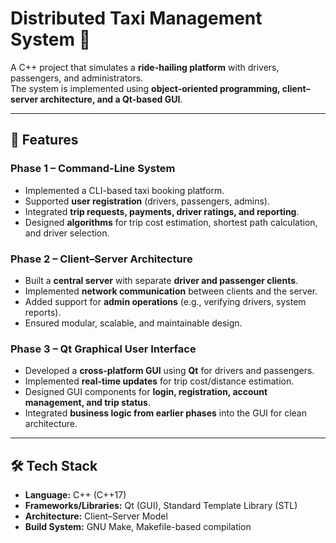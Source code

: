 # Distributed Taxi Management System 🚖

A C++ project that simulates a **ride-hailing platform** with drivers, passengers, and administrators.  
The system is implemented using **object-oriented programming, client–server architecture, and a Qt-based GUI**.

---

## 📌 Features

### Phase 1 – Command-Line System
- Implemented a CLI-based taxi booking platform.  
- Supported **user registration** (drivers, passengers, admins).  
- Integrated **trip requests, payments, driver ratings, and reporting**.  
- Designed **algorithms** for trip cost estimation, shortest path calculation, and driver selection.  

### Phase 2 – Client–Server Architecture
- Built a **central server** with separate **driver and passenger clients**.  
- Implemented **network communication** between clients and the server.  
- Added support for **admin operations** (e.g., verifying drivers, system reports).  
- Ensured modular, scalable, and maintainable design.  

### Phase 3 – Qt Graphical User Interface
- Developed a **cross-platform GUI** using **Qt** for drivers and passengers.  
- Implemented **real-time updates** for trip cost/distance estimation.  
- Designed GUI components for **login, registration, account management, and trip status**.  
- Integrated **business logic from earlier phases** into the GUI for clean architecture.  

---

## 🛠️ Tech Stack
- **Language:** C++ (C++17)  
- **Frameworks/Libraries:** Qt (GUI), Standard Template Library (STL)  
- **Architecture:** Client–Server Model  
- **Build System:** GNU Make, Makefile-based compilation  

